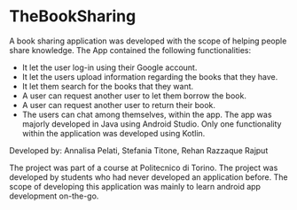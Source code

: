 # TheBookSharing
A book sharing application was developed with the scope of helping people share knowledge. The App contained the following functionalities:
-	It let the user log-in using their Google account.
-	It let the users upload information regarding the books that they have.
-	It let them search for the books that they want.
-	A user can request another user to let them borrow the book.
-	A user can request another user to return their book.
-	The users can chat among themselves, within the app.
The app was majorly developed in Java using Android Studio. Only one functionality within the application was developed using Kotlin.

Developed by:
Annalisa Pelati,
Stefania Titone,
Rehan Razzaque Rajput


The project was part of a course at Politecnico di Torino. The project was developed by students who had never developed an application before. The scope of developing this application was mainly to learn android app development on-the-go. 

